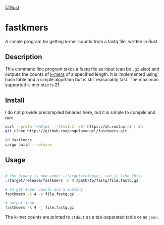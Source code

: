 [![Rust](https://github.com/angelovangel/fastkmers/actions/workflows/rust.yml/badge.svg)](https://github.com/angelovangel/fastkmers/actions/workflows/rust.yml)

# fastkmers

A simple program for getting k-mer counts from a fastq file, written in Rust.

## Description

This command line program takes a fastq file as input (can be `.gz` also) and outputs the counts of [k-mers](https://en.wikipedia.org/wiki/K-mer) of a specified length. It is implemented using hash table and a simple algortihm but is still reasonably fast. The maximum supported k-mer size is 21.

## Install

I do not provide precompiled binaries here, but it is simple to compile and run:

```bash
curl --proto '=https' --tlsv1.2 -sSf https://sh.rustup.rs | sh
git clone https://github.com/angelovangel/fastkmers.git

cd fastkmers
cargo build --release

```

## Usage


```bash

# the binary is now under ./target/release/, run it like this:
./target/release/fastkmers -k 4 /path/to/fastq/file.fastq.gz

# to get 4-mer counts and a summary
fastkmers -k 4 -s file.fastq.gz

# output json
fastkmers -k 4 -j file.fastq.gz

```

The k-mer counts are printed to `stdout` as a tab-separated table or as `json`.
